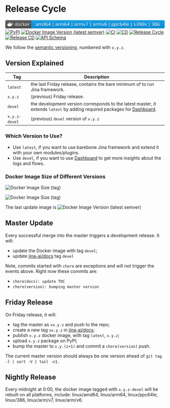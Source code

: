 # Release Cycle

[![Docker](https://github.com/jina-ai/jina/blob/master/.github/badges/docker-badge.svg?raw=true  "Jina is multi-arch ready, can run on different architectures")](https://hub.docker.com/r/jinaai/jina/tags)
[![PyPI](https://img.shields.io/pypi/v/jina?color=%23099cec&label=PyPI%20package&logo=pypi&logoColor=white)](https://pypi.org/project/jina/)
[![Docker Image Version (latest semver)](https://img.shields.io/docker/v/jinaai/jina?color=%23099cec&label=Docker%20Image&logo=docker&logoColor=white&sort=semver)](https://hub.docker.com/r/jinaai/jina/tags)
[![CI](https://github.com/jina-ai/jina/workflows/CI/badge.svg)](https://github.com/jina-ai/jina/actions?query=workflow%3ACI)
[![CD](https://github.com/jina-ai/jina/workflows/CD/badge.svg?branch=master)](https://github.com/jina-ai/jina/actions?query=workflow%3ACD)
[![Release Cycle](https://github.com/jina-ai/jina/workflows/Release%20Cycle/badge.svg)](https://github.com/jina-ai/jina/actions?query=workflow%3A%22Release+Cycle%22)
[![Release CD](https://github.com/jina-ai/jina/workflows/Release%20CD/badge.svg)](https://github.com/jina-ai/jina/actions?query=workflow%3A%22Release+CD%22)
[![API Schema](https://github.com/jina-ai/jina/workflows/API%20Schema/badge.svg)](https://api.jina.ai/)


We follow the [semantic versioning](https://semver.org/), numbered with `x.y.z`.

## Version Explained

| Tag | Description |
| --- | --- |
| `latest` | the last Friday release, contains the bare minimum of to run Jina framework. |
| `x.y.z` | (previous) Friday release. |
| `devel` | the development version corresponds to the latest master, it extends `latest` by adding required packages for [Dashboard](https://github.com/jina-ai/dashboard). |
| `x.y.z-devel` | (previous) `devel` version of `x.y.z` |

### Which Version to Use?

- Use `latest`, if you want to use barebone Jina framework and extend it with your own modules/plugins.
- Use `devel`, if you want to use [Dashboard](https://github.com/jina-ai/dashboard) to get more insights about the logs and flows.

### Docker Image Size of Different Versions

![Docker Image Size (tag)](https://img.shields.io/docker/image-size/jinaai/jina/latest?label=jinaai%2Fjina%3Alatest&logo=docker)

![Docker Image Size (tag)](https://img.shields.io/docker/image-size/jinaai/jina/devel?label=jinaai%2Fjina%3Adevel&logo=docker)

The last update image is ![Docker Image Version (latest semver)](https://img.shields.io/docker/v/jinaai/jina?label=last%20update&logo=docker&sort=date)  

## Master Update

Every successful merge into the master triggers a development release. It will: 

- update the Docker image with tag `devel`;
- update [jina-ai/docs](https://github.com/jina-ai/docs) tag `devel`

Note, commits started with `chore` are exceptions and will not trigger the events above. Right now these commits are:

- `chore(docs): update TOC`
- `chore(version): bumping master version`

## Friday Release

On Friday release, it will:

- tag the master as `vx.y.z` and push to the repo;
- create a new tag `vx.y.z` in [jina-ai/docs](https://github.com/jina-ai/docs);
- publish `x.y.z` docker image, with tag `latest`, `x.y.z`;
- upload `x.y.z` package on PyPI;
- bump the master to `x.y.(z+1)` and commit a `chore(version)` push.

The current master version should always be one version ahead of `git tag -l | sort -V | tail -n1`.

## Nightly Release

Every midnight at 0:00, the docker image tagged with `x.y.z-devel` will be rebuilt on all platforms, include: linux/amd64, linux/arm64, linux/ppc64le, linux/386, linux/arm/v7, linux/arm/v6.